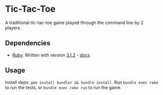 # Tic-Tac-Toe

A traditional tic-tac-toe game played through the command line by 2 players.

## Dependencies

* [Ruby](https://www.ruby-lang.org/en/).  Written with version [3.1.2](https://www.ruby-lang.org/en/news/2022/04/12/ruby-3-1-2-released/) - *[docs](https://docs.ruby-lang.org/en/3.1.2/)*.

## Usage

Install deps: `gem install bundler && bundle install`.  Run `bundle exec rake` to run the tests, or `bundle exec rake run` to run the game.
